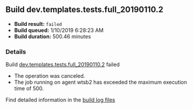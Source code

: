 ## Build dev.templates.tests.full_20190110.2
- **Build result:** `failed`
- **Build queued:** 1/10/2019 6:28:23 AM
- **Build duration:** 500.46 minutes
### Details
Build [dev.templates.tests.full_20190110.2](https://winappstudio.visualstudio.com/web/build.aspx?pcguid=a4ef43be-68ce-4195-a619-079b4d9834c2&builduri=vstfs%3a%2f%2f%2fBuild%2fBuild%2f26865) failed

+ The operation was canceled.
+ The job running on agent wtsb2 has exceeded the maximum execution time of 500.

Find detailed information in the [build log files](https://uwpctdiags.blob.core.windows.net/buildlogs/dev.templates.tests.full_20190110.2_logs.zip)
